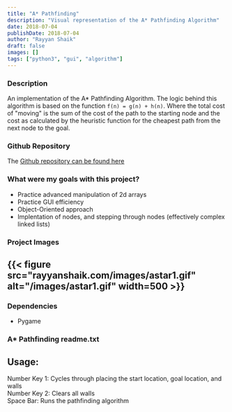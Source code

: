 ```yaml
---
title: "A* Pathfinding"
description: "Visual representation of the A* Pathfinding Algorithm"
date: 2018-07-04
publishDate: 2018-07-04
author: "Rayyan Shaik"
draft: false
images: []
tags: ["python3", "gui", "algorithm"]
---
```


### Description
An implementation of the A* Pathfinding Algorithm. The logic behind this algorithm is based on the function ```f(n) = g(n) + h(n)```.
Where the total cost of "moving" is the sum of the cost of the path to the starting node and the cost as calculated by the heuristic function for the cheapest path from the next node to the goal.

### Github Repository
The [Github repository can be found here](https://github.com/rayyanshaik2022/A-Pathfinding)

### What were my goals with this project?
* Practice advanced manipulation of 2d arrays
* Practice GUI efficiency
* Object-Oriented approach
* Implentation of nodes, and stepping through nodes (effectively complex linked lists)

### Project Images

{{< figure src="rayyanshaik.com/images/astar1.gif" alt="/images/astar1.gif" width=500 >}}
---


### Dependencies
* Pygame


### A* Pathfinding readme.txt
## Usage:
Number Key 1: Cycles through placing the start location, goal location, and walls   
Number Key 2: Clears all walls   
Space Bar: Runs the pathfinding algorithm   